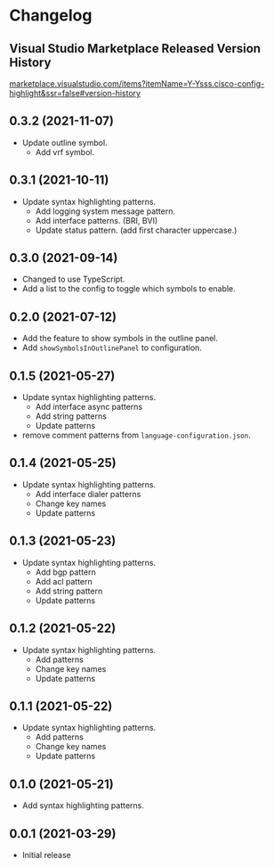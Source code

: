 # Changelog
## Visual Studio Marketplace Released Version History

[marketplace.visualstudio.com/items?itemName=Y-Ysss.cisco-config-highlight&ssr=false#version-history](https://marketplace.visualstudio.com/items?itemName=Y-Ysss.cisco-config-highlight&ssr=false#version-history)

## 0.3.2 (2021-11-07)
- Update outline symbol.
  - Add vrf symbol.

## 0.3.1 (2021-10-11)
- Update syntax highlighting patterns.
  - Add logging system message pattern.
  - Add interface patterns. (BRI, BVI)
  - Update status pattern. (add first character uppercase.)


## 0.3.0 (2021-09-14)
- Changed to use TypeScript.
- Add a list to the config to toggle which symbols to enable.


## 0.2.0 (2021-07-12)
- Add the feature to show symbols in the outline panel.
- Add `showSymbolsInOutlinePanel` to configuration.


## 0.1.5 (2021-05-27)
- Update syntax highlighting patterns.
  - Add interface async patterns
  - Add string patterns
  - Update patterns
- remove comment patterns from `language-configuration.json`.


## 0.1.4 (2021-05-25)
- Update syntax highlighting patterns.
  - Add interface dialer patterns
  - Change key names
  - Update patterns


## 0.1.3 (2021-05-23)
- Update syntax highlighting patterns.
  - Add bgp pattern
  - Add acl pattern
  - Add string pattern
  - Update patterns


## 0.1.2 (2021-05-22)
- Update syntax highlighting patterns.
  - Add patterns
  - Change key names
  - Update patterns

## 0.1.1 (2021-05-22)
- Update syntax highlighting patterns.
  - Add patterns
  - Change key names
  - Update patterns

## 0.1.0 (2021-05-21)
- Add syntax highlighting patterns.

## 0.0.1 (2021-03-29)
- Initial release
